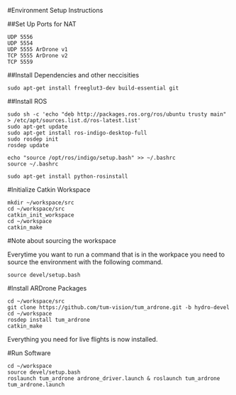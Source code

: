 #Environment Setup Instructions

##Set Up Ports for NAT

    UDP 5556
    UDP 5554
    UDP 5555 ArDrone v1
    TCP 5555 ArDrone v2
    TCP 5559

##Install Dependencies and other neccisities

    sudo apt-get install freeglut3-dev build-essential git

    
##Install ROS

    sudo sh -c 'echo "deb http://packages.ros.org/ros/ubuntu trusty main" > /etc/apt/sources.list.d/ros-latest.list'
    sudo apt-get update
    sudo apt-get install ros-indigo-desktop-full
    sudo rosdep init
    rosdep update

    echo "source /opt/ros/indigo/setup.bash" >> ~/.bashrc
    source ~/.bashrc

    sudo apt-get install python-rosinstall

#Initialize Catkin Workspace

    mkdir ~/workspace/src
    cd ~/workspace/src
    catkin_init_workspace
    cd ~/workspace
    catkin_make

#Note about sourcing the workspace

Everytime you want to run a command that is in the workpace you need to source
the environment with the following command.

    source devel/setup.bash


#Install ARDrone Packages

    cd ~/workspace/src
    git clone https://github.com/tum-vision/tum_ardrone.git -b hydro-devel
    cd ~/workspace
    rosdep install tum_ardrone
    catkin_make

Everything you need for live flights is now installed.

#Run Software

    cd ~/workspace
    source devel/setup.bash
    roslaunch tum_ardrone ardrone_driver.launch & roslaunch tum_ardrone tum_ardrone.launch

